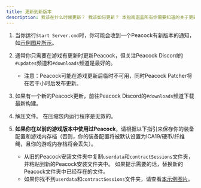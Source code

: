 ```yaml
---
title: 更新到新版本
description: 我该在什么时候更新？ 我该如何更新？ 本指南涵盖所有你需要知道的关于更新的内容。
---
```


1. 当你运行`Start Server.cmd`时，你可能会收到一个Peacock有新版本的通知，如[示例图片所示](https://i.ibb.co/NtGMJjN/peacock-out-of-date.png)。
2. 通常你只需要在游戏有更新时更新Peacock，但关注Peacock Discord的`#updates`频道和`#downloads`频道是最好的。
    - 注意：Peacock可能在游戏更新后临时不可用，同时Peacock Patcher将在若干小时后发布更新。
3. 如果有一个新的Peacock更新，前往Peacock Discord的`#downloads`频道下载最新构建。
4. 解压文件。 在压缩包内运行程序是无效的。
5. **如果你在以前的游戏版本中使用过Peacock**，请根据以下指引来保存你的装备配置和游戏内存档（否则，你的装备配置将被默认设置为ICA19/硬币/纤维绳，且你的游戏内存档将会丢失）。

    - 从旧的Peacock安装文件夹中复制`userdata`和`contractSessions`文件夹，并粘贴到新的Peacock安装文件夹中。 如果提示需要的话，替换新的Peacock文件夹中已经存在的文件。
    - 如果你找不到`userdata`和`contractSessions`文件夹，请查看[本示例图片](https://media.discordapp.net/attachments/833505136290299935/991070487654334464/unknown.png)。
